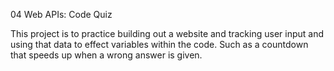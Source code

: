  04 Web APIs: Code Quiz

This project is to practice building out a website and tracking user input and using that data to effect variables within the code. Such as a countdown that speeds up when a wrong answer is given.
